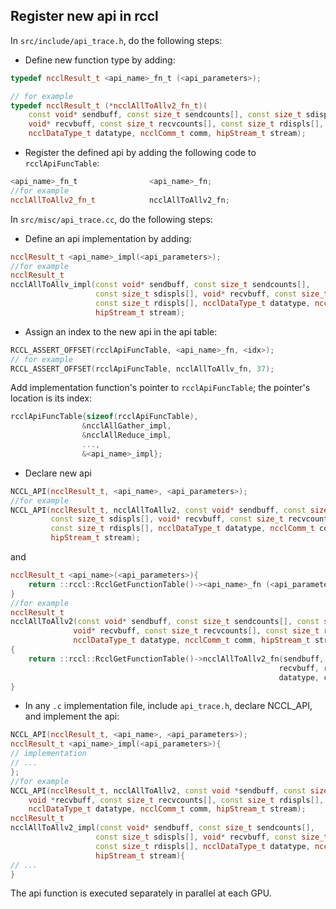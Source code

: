 ## Register new api in rccl
In `src/include/api_trace.h`, do the following steps:
* Define new function type by adding:
```cpp
typedef ncclResult_t <api_name>_fn_t (<api_parameters>);

// for example
typedef ncclResult_t (*ncclAllToAllv2_fn_t)(
    const void* sendbuff, const size_t sendcounts[], const size_t sdispls[],
    void* recvbuff, const size_t recvcounts[], const size_t rdispls[],
    ncclDataType_t datatype, ncclComm_t comm, hipStream_t stream);
```

* Register the defined api by adding the following code to `rcclApiFuncTable`:
```cpp
<api_name>_fn_t                <api_name>_fn;
//for example
ncclAllToAllv2_fn_t            ncclAllToAllv2_fn;
```

In `src/misc/api_trace.cc`, do the following steps:
* Define an api implementation by adding:
```cpp
ncclResult_t <api_name>_impl(<api_parameters>);
//for example
ncclResult_t
ncclAllToAllv_impl(const void* sendbuff, const size_t sendcounts[],
                   const size_t sdispls[], void* recvbuff, const size_t recvcounts[],
                   const size_t rdispls[], ncclDataType_t datatype, ncclComm_t comm,
                   hipStream_t stream);
```

* Assign an index to the new api in the api table:
```cpp
RCCL_ASSERT_OFFSET(rcclApiFuncTable, <api_name>_fn, <idx>);
// for example
RCCL_ASSERT_OFFSET(rcclApiFuncTable, ncclAllToAllv_fn, 37);
```
Add implementation function's pointer to `rcclApiFuncTable`; the pointer's location is its index:
```cpp
rcclApiFuncTable{sizeof(rcclApiFuncTable),
                &ncclAllGather_impl,
                &ncclAllReduce_impl,
                ...,
                &<api_name>_impl};
```
* Declare new api
```cpp 
NCCL_API(ncclResult_t, <api_name>, <api_parameters>);
//for example
NCCL_API(ncclResult_t, ncclAllToAllv2, const void* sendbuff, const size_t sendcounts[],
         const size_t sdispls[], void* recvbuff, const size_t recvcounts[],
         const size_t rdispls[], ncclDataType_t datatype, ncclComm_t comm,
         hipStream_t stream);
```
and 
```cpp
ncclResult_t <api_name>(<api_parameters>){
    return ::rccl::RcclGetFunctionTable()-><api_name>_fn (<api_parameters>);
}
//for example
ncclResult_t
ncclAllToAllv2(const void* sendbuff, const size_t sendcounts[], const size_t sdispls[],
              void* recvbuff, const size_t recvcounts[], const size_t rdispls[],
              ncclDataType_t datatype, ncclComm_t comm, hipStream_t stream)
{
    return ::rccl::RcclGetFunctionTable()->ncclAllToAllv2_fn(sendbuff, sendcounts, sdispls,
                                                            recvbuff, recvcounts, rdispls,
                                                            datatype, comm, stream);
}
```
* In any `.c` implementation file, include `api_trace.h`, declare NCCL_API, and implement the api:
```cpp
NCCL_API(ncclResult_t, <api_name>, <api_parameters>);
ncclResult_t <api_name>_impl(<api_parameters>){
// implementation
// ...
};
//for example
NCCL_API(ncclResult_t, ncclAllToAllv2, const void *sendbuff, const size_t sendcounts[], const size_t sdispls[],
    void *recvbuff, const size_t recvcounts[], const size_t rdispls[],
    ncclDataType_t datatype, ncclComm_t comm, hipStream_t stream);
ncclResult_t
ncclAllToAllv2_impl(const void* sendbuff, const size_t sendcounts[],
                   const size_t sdispls[], void* recvbuff, const size_t recvcounts[],
                   const size_t rdispls[], ncclDataType_t datatype, ncclComm_t comm,
                   hipStream_t stream){
// ...                    
}
```

The api function is executed separately in parallel at each GPU.